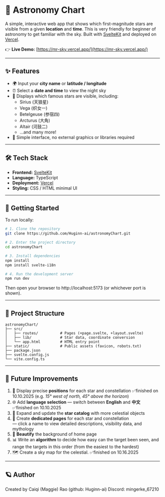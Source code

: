 # 🌠 Astronomy Chart

A simple, interactive web app that shows which first-magnitude stars are visible from a given **location** and **time**.  This is very friendly for beginner of astronomy to get familiar with the sky.
Built with [SvelteKit](https://kit.svelte.dev/) and deployed on [Vercel](https://vercel.com).

👉 **Live Demo:** [https://mr-sky.vercel.app/](https://mr-sky.vercel.app/)

---

## ✨ Features

- 🌍 Input your **city name** or **latitude / longitude**  
- ⏰ Select a **date and time** to view the night sky  
- 🌌 Displays which famous stars are visible, including:
  - Sirius (天狼星)
  - Vega (织女一)
  - Betelgeuse (参宿四)
  - Arcturus (大角)
  - Altair (河鼓二)
  - ...and many more!
- 🎯 Simple interface, no external graphics or libraries required

---

## 🛠️ Tech Stack

- **Frontend:** [SvelteKit](https://kit.svelte.dev/)
- **Language:** TypeScript
- **Deployment:** [Vercel](https://vercel.com)
- **Styling:** CSS / HTML minimal UI

---

## 🚀 Getting Started

To run locally:

```bash
# 1. Clone the repository
git clone https://github.com/Huginn-ai/astronomyChart.git

# 2. Enter the project directory
cd astronomyChart

# 3. Install dependencies
npm install
npm install svelte-i18n

# 4. Run the development server
npm run dev
```
Then open your browser to http://localhost:5173 (or whichever port is shown).

---

## 🧭 Project Structure
```
astronomyChart/
├── src/
│   ├── routes/          # Pages (+page.svelte, +layout.svelte)
│   ├── lib/             # Star data, coordinate conversion
│   └── app.html         # HTML entry point
├── static/              # Public assets (favicon, robots.txt)
├── package.json
├── svelte.config.js
└── vite.config.ts
```
---

## 🌙 Future Improvements

1. 📍 Display precise **positions** for each star and constellation  ✅finished on 10.10.2025
   (e.g. *15° west of north, 45° above the horizon*)  
2. 🌐 Add **language selection** — switch between **English** and **中文**  ✅finished on 10.10.2025
3. 🌌 Expand and update the **star catalog** with more celestial objects  
4. 🔗 Create **dedicated pages** for each star and constellation  
   — click a name to view detailed descriptions, visibility data, and mythology
5. 🎨 **Beautify** the background of home page
6. 📊 Write an **algorithm** to decide how easy can the target been seen, and range the targets in this order (from the easiest to the hardest)
7. 🗺️ Create a sky map for the celestial. ✅finished on 10.16.2025
---

## 🪐 Author
Created by Caiqi (Maggie) Rao (github: Huginn-ai)
Discord: mingerke_67210
